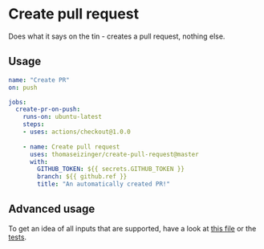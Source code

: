 # Create pull request

Does what it says on the tin - creates a pull request, nothing else.

## Usage

```yaml
name: "Create PR"
on: push

jobs:
  create-pr-on-push:
    runs-on: ubuntu-latest
    steps:
    - uses: actions/checkout@1.0.0
    
    - name: Create pull request
      uses: thomaseizinger/create-pull-request@master
      with:
        GITHUB_TOKEN: ${{ secrets.GITHUB_TOKEN }}
        branch: ${{ github.ref }}
        title: "An automatically created PR!"
```

## Advanced usage

To get an idea of all inputs that are supported, have a look at [this file](./src/getInputs.ts) or the [tests](./__tests__/getInputs.test.ts).
